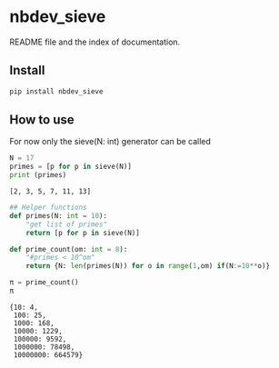 nbdev_sieve
================

<!-- WARNING: THIS FILE WAS AUTOGENERATED! DO NOT EDIT! -->

README file and the index of documentation.

## Install

``` sh
pip install nbdev_sieve
```

## How to use

For now only the sieve(N: int) generator can be called

``` python
N = 17
primes = [p for p in sieve(N)]
print (primes)
```

    [2, 3, 5, 7, 11, 13]

``` python
## Helper functions
def primes(N: int = 10):
    "get list of primes"
    return [p for p in sieve(N)]

def prime_count(om: int = 8):
    "#primes < 10^om"
    return {N: len(primes(N)) for o in range(1,om) if(N:=10**o)}

π = prime_count()
π
```

    {10: 4,
     100: 25,
     1000: 168,
     10000: 1229,
     100000: 9592,
     1000000: 78498,
     10000000: 664579}
